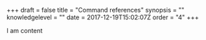 +++
draft = false
title = "Command references"
synopsis = ""
knowledgelevel = ""
date = 2017-12-19T15:02:07Z
order = "4"
+++

I am content
